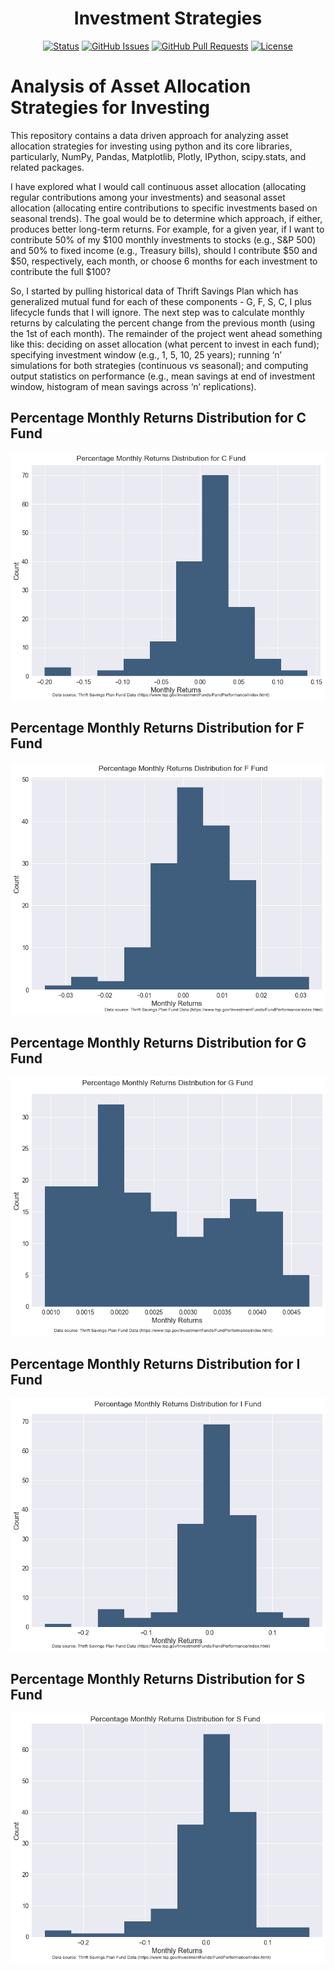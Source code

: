 <h1 align="center">Investment Strategies</h1>

<div align="center">

[![Status](https://img.shields.io/badge/status-active-success.svg)]()
[![GitHub Issues](https://img.shields.io/bitbucket/issues-raw/swarnajyoti/business-analytics)](https://github.com/swarnajyoti/business-analytics/Investment-Strategies/issues)
[![GitHub Pull Requests](https://img.shields.io/github/issues-pr-raw/swarnajyoti/business-analytics)](https://github.com/swarnajyoti/business-analytics/Investment-Strategies/pulls)
[![License](https://img.shields.io/github/license/swarnajyoti/business-analytics)](/LICENSEMIT)

</div>

# Analysis of Asset Allocation Strategies for Investing

This repository contains a data driven approach for analyzing asset allocation strategies for investing using python and its core libraries, particularly, NumPy, Pandas, Matplotlib, Plotly, IPython, scipy.stats, and related packages.

I have explored what I would call continuous asset allocation (allocating regular contributions among your investments) and seasonal asset allocation (allocating entire contributions to specific investments based on seasonal trends). The goal would be to determine which approach, if either, produces better long-term returns. For example, for a given year, if I want to contribute 50% of my $100 monthly investments to stocks (e.g., S&P 500) and 50% to fixed income (e.g., Treasury bills), should I contribute $50 and $50, respectively, each month, or choose 6 months for each investment to contribute the full $100?

So, I started by pulling historical data of Thrift Savings Plan which has generalized mutual fund for each of these components - G, F, S, C, I plus lifecycle funds that I will ignore. The next step was to calculate monthly returns by calculating the percent change from the previous month (using the 1st of each month). The remainder of the project went ahead something like this: deciding on asset allocation (what percent to invest in each fund); specifying investment window (e.g., 1, 5, 10, 25 years); running ‘n’ simulations for both strategies (continuous vs seasonal); and computing output statistics on performance (e.g., mean savings at end of investment window, histogram of mean savings across ‘n’ replications).

## Percentage Monthly Returns Distribution for C Fund
![aa](https://github.com/swarnajyoti/business-analytics/blob/main/Investment-Strategies/Image/Percentage%20Monthly%20Returns%20Distribution%20for%20C%20Fund.png)

## Percentage Monthly Returns Distribution for F Fund
![bb](https://github.com/swarnajyoti/business-analytics/blob/main/Investment-Strategies/Image/Percentage%20Monthly%20Returns%20Distribution%20for%20F%20Fund.png)

## Percentage Monthly Returns Distribution for G Fund
![cc](https://github.com/swarnajyoti/business-analytics/blob/main/Investment-Strategies/Image/Percentage%20Monthly%20Returns%20Distribution%20for%20G%20Fund.png)

## Percentage Monthly Returns Distribution for I Fund
![dd](https://github.com/swarnajyoti/business-analytics/blob/main/Investment-Strategies/Image/Percentage%20Monthly%20Returns%20Distribution%20for%20I%20Fund.png)

## Percentage Monthly Returns Distribution for S Fund
![ee](https://github.com/swarnajyoti/business-analytics/blob/main/Investment-Strategies/Image/Percentage%20Monthly%20Returns%20Distribution%20for%20S%20Fund.png)
